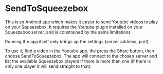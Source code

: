 # SendToSqueezebox

This is an Android app which makes it easier to send Youtube videos to play on your Squeezebox. It requires the Youtube plugin  installed on your Squeezebox server, and is constrained by the same limitations.

Running the app itself only brings up the settings (server address, port). 

To use it, find a video in the Youtube app, the press the Share button, then choose SendToSqueezebox. The app will connect to the chosen server and list the available Squeezebox players if there is more than one (if there is only one player it will send straight to that). 

